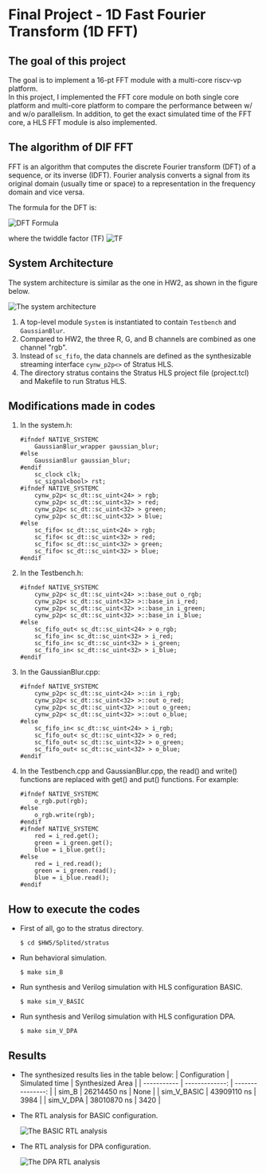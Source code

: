 # Final Project - 1D Fast Fourier Transform (1D FFT)

## The goal of this project

The goal is to implement a 16-pt FFT module with a multi-core riscv-vp platform.  
In this project, I implemented the FFT core module on both single core platform and multi-core platform to compare the performance between w/ and w/o parallelism. In addition, to get the exact simulated time of the FFT core, a HLS FFT module is also implemented.

## The algorithm of DIF FFT

FFT is an algorithm that computes the discrete Fourier transform (DFT) of a sequence, or its inverse (IDFT). Fourier analysis converts a signal from its original domain (usually time or space) to a representation in the frequency domain and vice versa.

The formula for the DFT is: 

![DFT Formula](https://latex.codecogs.com/svg.image?X%5E%7Bd%7D%5Cleft%20(%20k%20%5Cright%20)=%5Csum_%7Bn=0%7D%5E%7BN-1%7Dx%5Cleft%20(%20n%20%5Cright%20)W_%7Bnk%7D%5E%7BN%7D,%200%5Cleq%20k%5Cleq%20N-1%5C)

where the twiddle factor (TF)
![TF](https://latex.codecogs.com/svg.image?W_{nk}^{N}=exp\left&space;(&space;-j\frac{2\pi}{N}nk&space;\right&space;))

## System Architecture

The system architecture is similar as the one in HW2, as shown in the figure below.

![The system architecture](hw5.png)

1. 	A top-level module `System` is instantiated to contain `Testbench` and `GaussianBlur`.
2. 	Compared to HW2, the three R, G, and B channels are combined as one channel "rgb".
3. 	Instead of `sc_fifo`, the data channels are defined as the synthesizable streaming interface `cynw_p2p<>` of Stratus HLS.
4. 	The directory stratus contains the Stratus HLS project file (project.tcl) and Makefile to run Stratus HLS.

## Modifications made in codes

1.	In the system.h:

		#ifndef NATIVE_SYSTEMC
			GaussianBlur_wrapper gaussian_blur;
		#else
			GaussianBlur gaussian_blur;
		#endif
			sc_clock clk;
			sc_signal<bool> rst;
		#ifndef NATIVE_SYSTEMC
			cynw_p2p< sc_dt::sc_uint<24> > rgb;
			cynw_p2p< sc_dt::sc_uint<32> > red;
			cynw_p2p< sc_dt::sc_uint<32> > green;
			cynw_p2p< sc_dt::sc_uint<32> > blue;
		#else
			sc_fifo< sc_dt::sc_uint<24> > rgb;
			sc_fifo< sc_dt::sc_uint<32> > red;
			sc_fifo< sc_dt::sc_uint<32> > green;
			sc_fifo< sc_dt::sc_uint<32> > blue;
		#endif

2.	In the Testbench.h:

		#ifndef NATIVE_SYSTEMC
			cynw_p2p< sc_dt::sc_uint<24> >::base_out o_rgb;
			cynw_p2p< sc_dt::sc_uint<32> >::base_in i_red;
			cynw_p2p< sc_dt::sc_uint<32> >::base_in i_green;
			cynw_p2p< sc_dt::sc_uint<32> >::base_in i_blue;
		#else
			sc_fifo_out< sc_dt::sc_uint<24> > o_rgb;
			sc_fifo_in< sc_dt::sc_uint<32> > i_red;
			sc_fifo_in< sc_dt::sc_uint<32> > i_green;
			sc_fifo_in< sc_dt::sc_uint<32> > i_blue;
		#endif

3.	In the GaussianBlur.cpp:

		#ifndef NATIVE_SYSTEMC
			cynw_p2p< sc_dt::sc_uint<24> >::in i_rgb;
			cynw_p2p< sc_dt::sc_uint<32> >::out o_red;
			cynw_p2p< sc_dt::sc_uint<32> >::out o_green;
			cynw_p2p< sc_dt::sc_uint<32> >::out o_blue;
		#else
			sc_fifo_in< sc_dt::sc_uint<24> > i_rgb;
			sc_fifo_out< sc_dt::sc_uint<32> > o_red;
			sc_fifo_out< sc_dt::sc_uint<32> > o_green;
			sc_fifo_out< sc_dt::sc_uint<32> > o_blue;
		#endif

4.	In the Testbench.cpp and GaussianBlur.cpp, the read() and write() functions are replaced with get() and put() functions. For example:

		#ifndef NATIVE_SYSTEMC
			o_rgb.put(rgb);
		#else
			o_rgb.write(rgb);
		#endif
		#ifndef NATIVE_SYSTEMC
			red = i_red.get();
		    green = i_green.get();
		    blue = i_blue.get();
		#else
			red = i_red.read();
		    green = i_green.read();
		    blue = i_blue.read();
		#endif

## How to execute the codes

-	First of all, go to the stratus directory.

		$ cd $HW5/Splited/stratus

-	Run behavioral simulation.

		$ make sim_B

-	Run synthesis and Verilog simulation with HLS configuration BASIC.

		$ make sim_V_BASIC

-	Run synthesis and Verilog simulation with HLS configuration DPA.

		$ make sim_V_DPA

## Results

-	The synthesized results lies in the table below:
	| Configuration | Simulated time | Synthesized Area |
	| -----------   | -------------: | ---------------: |
	| sim_B        	|    26214450 ns |             None |
	| sim_V_BASIC   |    43909110 ns |             3984 |
	| sim_V_DPA     |    38010870 ns |             3420 |

-	The RTL analysis for BASIC configuration.

	![The BASIC RTL analysis](BASIC.jpeg)

-	The RTL analysis for DPA configuration.

	![The DPA RTL analysis](DPA.jpeg)
